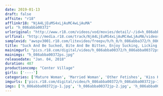 ```yaml
---
date: 2019-01-13
draft: false
affsite: "r18"
afflinkr18: "NjA4LjEuMS4xLjAuMC4wLjAuMA"
url: "h_086abba00372"
urloriginal: "http://www.r18.com/videos/vod/movies/detail/-/id=h_086abba00372"
urlfinal: "http://media.r18.com/track/NjA4LjEuMS4xLjAuMC4wLjAuMA/videos/vod/movies/detail/-/id=h_086abba00372"
samplevid: "awspv3001.r18.com/litevideo/freepv/h/h_0/h_086abba372/h_086abba372_dmb_w.mp4"
title: "Suck And Be Sucked, Bite And Be Bitten, Enjoy Sucking, Licking, Biting Sex Cum Yourself To Ecstasy On Her Red Ruby Lips!! 50 Ladies/8 Hours"
mainimgurl: "pics.r18.com/digital/video/h_086abba00372/h_086abba00372ps.jpg"
mainimgs: "h_086abba00372ps.jpg"
releasedate: "Jan. 04, 2018"
duration: 487
productioncomp: "Center Village"
girls: ['----']
categories: ['Mature Woman', 'Married Woman', 'Other Fetishes', 'Kiss Kiss', 'Compilation', 'Over 4 Hours', 'Hi-Def']
imgurls: ['pics.r18.com/digital/video/h_086abba00372/h_086abba00372jp-1.jpg', 'pics.r18.com/digital/video/h_086abba00372/h_086abba00372jp-2.jpg', 'pics.r18.com/digital/video/h_086abba00372/h_086abba00372jp-3.jpg', 'pics.r18.com/digital/video/h_086abba00372/h_086abba00372jp-4.jpg', 'pics.r18.com/digital/video/h_086abba00372/h_086abba00372jp-5.jpg', 'pics.r18.com/digital/video/h_086abba00372/h_086abba00372jp-6.jpg', 'pics.r18.com/digital/video/h_086abba00372/h_086abba00372jp-7.jpg', 'pics.r18.com/digital/video/h_086abba00372/h_086abba00372jp-8.jpg', 'pics.r18.com/digital/video/h_086abba00372/h_086abba00372jp-9.jpg', 'pics.r18.com/digital/video/h_086abba00372/h_086abba00372jp-10.jpg', 'pics.r18.com/digital/video/h_086abba00372/h_086abba00372jp-11.jpg', 'pics.r18.com/digital/video/h_086abba00372/h_086abba00372jp-12.jpg', 'pics.r18.com/digital/video/h_086abba00372/h_086abba00372jp-13.jpg', 'pics.r18.com/digital/video/h_086abba00372/h_086abba00372jp-14.jpg', 'pics.r18.com/digital/video/h_086abba00372/h_086abba00372jp-15.jpg', 'pics.r18.com/digital/video/h_086abba00372/h_086abba00372jp-16.jpg', 'pics.r18.com/digital/video/h_086abba00372/h_086abba00372jp-17.jpg', 'pics.r18.com/digital/video/h_086abba00372/h_086abba00372jp-18.jpg', 'pics.r18.com/digital/video/h_086abba00372/h_086abba00372jp-19.jpg', 'pics.r18.com/digital/video/h_086abba00372/h_086abba00372jp-20.jpg']
imgs: ['h_086abba00372jp-1.jpg', 'h_086abba00372jp-2.jpg', 'h_086abba00372jp-3.jpg', 'h_086abba00372jp-4.jpg', 'h_086abba00372jp-5.jpg', 'h_086abba00372jp-6.jpg', 'h_086abba00372jp-7.jpg', 'h_086abba00372jp-8.jpg', 'h_086abba00372jp-9.jpg', 'h_086abba00372jp-10.jpg', 'h_086abba00372jp-11.jpg', 'h_086abba00372jp-12.jpg', 'h_086abba00372jp-13.jpg', 'h_086abba00372jp-14.jpg', 'h_086abba00372jp-15.jpg', 'h_086abba00372jp-16.jpg', 'h_086abba00372jp-17.jpg', 'h_086abba00372jp-18.jpg', 'h_086abba00372jp-19.jpg', 'h_086abba00372jp-20.jpg']
---
```

